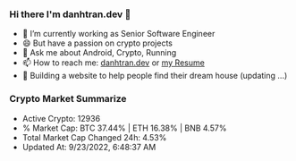 ### Hi there I'm danhtran.dev 👋

- 🔭 I’m currently working as Senior Software Engineer
- 😄 But have a passion on crypto projects
- 💬 Ask me about Android, Crypto, Running 
- 📫 How to reach me: <a href="https://danhtran.dev" target="_blank">danhtran.dev</a> or <a href="Developer-Resume.pdf" target="_blank">my Resume</a>
- 🌱 Building a website to help people find their dream house (updating ...)

### Crypto Market Summarize
- Active Crypto: 12936
- % Market Cap: BTC 37.44% | ETH 16.38% | BNB 4.57%
- Total Market Cap Changed 24h: 4.53%
- Updated At: 9/23/2022, 6:48:37 AM
